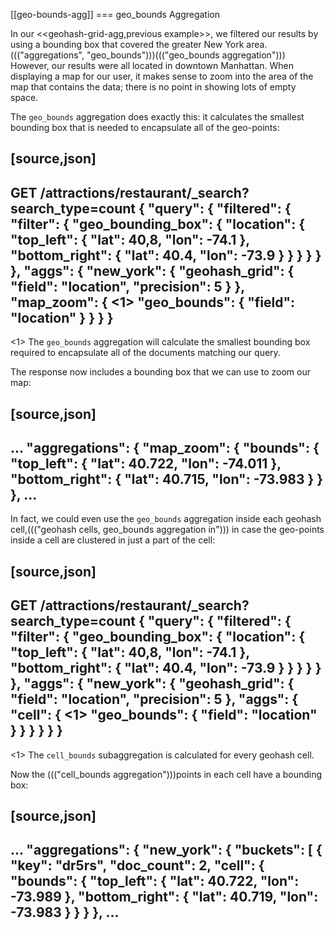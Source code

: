 [[geo-bounds-agg]]
=== geo_bounds Aggregation

In our <<geohash-grid-agg,previous example>>, we filtered our results by using a
bounding box that covered the greater New York area.((("aggregations", "geo_bounds")))((("geo_bounds aggregation")))  However, our results
were all located in downtown Manhattan.  When displaying a map for our user, it
makes sense to zoom into the area of the map that contains the data; there
is no point in showing lots of empty space.

The `geo_bounds` aggregation does exactly this: it calculates the smallest
bounding box that is needed to encapsulate all of the geo-points:

[source,json]
----------------------------
GET /attractions/restaurant/_search?search_type=count
{
  "query": {
    "filtered": {
      "filter": {
        "geo_bounding_box": {
          "location": {
            "top_left": {
              "lat":  40,8,
              "lon": -74.1
            },
            "bottom_right": {
              "lat":  40.4,
              "lon": -73.9
            }
          }
        }
      }
    }
  },
  "aggs": {
    "new_york": {
      "geohash_grid": {
        "field":     "location",
        "precision": 5
      }
    },
    "map_zoom": { <1>
      "geo_bounds": {
        "field":     "location"
      }
    }
  }
}
----------------------------
<1> The `geo_bounds` aggregation will calculate the smallest bounding box required to encapsulate all of the documents matching our query. 

The response now includes a bounding box that we can use to zoom our map:

[source,json]
----------------------------
...
"aggregations": {
  "map_zoom": {
     "bounds": {
        "top_left": {
           "lat":  40.722,
           "lon": -74.011
        },
        "bottom_right": {
           "lat":  40.715,
           "lon": -73.983
        }
     }
  },
...
----------------------------

In fact, we could even use the `geo_bounds` aggregation inside each geohash
cell,((("geohash cells, geo_bounds aggregation in"))) in case the geo-points inside a cell are clustered in just a part of the
cell:

[source,json]
----------------------------
GET /attractions/restaurant/_search?search_type=count
{
  "query": {
    "filtered": {
      "filter": {
        "geo_bounding_box": {
          "location": {
            "top_left": {
              "lat":  40,8,
              "lon": -74.1
            },
            "bottom_right": {
              "lat":  40.4,
              "lon": -73.9
            }
          }
        }
      }
    }
  },
  "aggs": {
    "new_york": {
      "geohash_grid": {
        "field":     "location",
        "precision": 5
      },
      "aggs": {
        "cell": { <1>
          "geo_bounds": {
            "field": "location"
          }
        }
      }
    }
  }
}
----------------------------
<1> The `cell_bounds` subaggregation is calculated for every geohash cell.

Now the ((("cell_bounds aggregation")))points in each cell have a bounding box:

[source,json]
----------------------------
...
"aggregations": {
  "new_york": {
     "buckets": [
        {
           "key": "dr5rs",
           "doc_count": 2,
           "cell": {
              "bounds": {
                 "top_left": {
                    "lat":  40.722,
                    "lon": -73.989
                 },
                 "bottom_right": {
                    "lat":  40.719,
                    "lon": -73.983
                 }
              }
           }
        },
...
----------------------------


